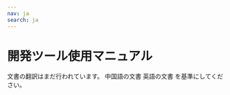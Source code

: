 ```yaml
---
nav: ja
search: ja
---
```


# 開発ツール使用マニュアル

<p class="warning">
  文書の翻訳はまだ行われています。 <a router-link="/zh-Hans">中国語の文書</a>  <a router-link="/home">英語の文書</a> を基準にしてください。
</p>
